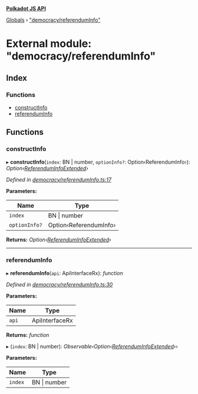**[Polkadot JS API](../README.md)**

[Globals](../globals.md) › [&quot;democracy/referendumInfo&quot;](_democracy_referenduminfo_.md)

# External module: "democracy/referendumInfo"

## Index

### Functions

* [constructInfo](_democracy_referenduminfo_.md#constructinfo)
* [referendumInfo](_democracy_referenduminfo_.md#referenduminfo)

## Functions

###  constructInfo

▸ **constructInfo**(`index`: BN | number, `optionInfo?`: Option‹ReferendumInfo›): *Option‹[ReferendumInfoExtended](../classes/_type_referenduminfoextended_.referenduminfoextended.md)›*

*Defined in [democracy/referendumInfo.ts:17](https://github.com/polkadot-js/api/blob/564964a/packages/api-derive/src/democracy/referendumInfo.ts#L17)*

**Parameters:**

Name | Type |
------ | ------ |
`index` | BN &#124; number |
`optionInfo?` | Option‹ReferendumInfo› |

**Returns:** *Option‹[ReferendumInfoExtended](../classes/_type_referenduminfoextended_.referenduminfoextended.md)›*

___

###  referendumInfo

▸ **referendumInfo**(`api`: ApiInterfaceRx): *function*

*Defined in [democracy/referendumInfo.ts:30](https://github.com/polkadot-js/api/blob/564964a/packages/api-derive/src/democracy/referendumInfo.ts#L30)*

**Parameters:**

Name | Type |
------ | ------ |
`api` | ApiInterfaceRx |

**Returns:** *function*

▸ (`index`: BN | number): *Observable‹Option‹[ReferendumInfoExtended](../classes/_type_referenduminfoextended_.referenduminfoextended.md)››*

**Parameters:**

Name | Type |
------ | ------ |
`index` | BN &#124; number |
